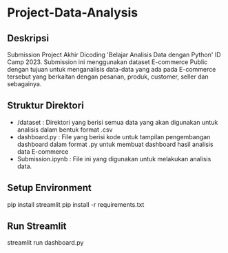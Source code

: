 # Project-Data-Analysis 
## Deskripsi
Submission Project Akhir Dicoding 'Belajar Analisis Data dengan Python' ID Camp 2023. Submission ini menggunakan dataset E-commerce Public dengan tujuan untuk menganalisis data-data yang ada pada E-commerce tersebut yang berkaitan dengan pesanan, produk, customer, seller dan sebagainya.

## Struktur Direktori
-  /dataset : Direktori yang berisi semua data yang akan digunakan untuk analisis dalam bentuk format .csv
-  dashboard.py : File yang berisi kode untuk tampilan pengembangan dashboard dalam format .py untuk membuat dashboard hasil analisis data E-commerce
-  Submission.ipynb : File ini yang digunakan untuk melakukan analisis data.

## Setup Environment
pip install streamlit pip install -r requirements.txt

## Run Streamlit
streamlit run dashboard.py
